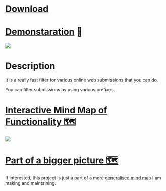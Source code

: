 # [Download](https://www.dropbox.com/s/rd166k3a9ejual7/ask%20-%20create%20-%20share.alfredworkflow?dl=1)

# [Demonstaration](http://quick.as/m19vSzYBP) 🚀

![](http://i.imgur.com/uI7JUrp.png)

# Description

It is a really fast filter for various online web submissions that you can do.

You can filter submissions by using various prefixes. 
 
# [Interactive Mind Map of Functionality 🗺️](https://my.mindnode.com/iMiPq61py1Pdbo3YjeaJcBoxC7HJAZ7TpgAjGGrN)

![](http://i.imgur.com/V6qwtXQ.png)

# [Part of a bigger picture 🗺](https://github.com/nikitavoloboev/knowledge-map)

If interested, this project is just a part of a more [generalised mind map](https://github.com/nikitavoloboev/knowledge-map) I am making and maintaining. 
